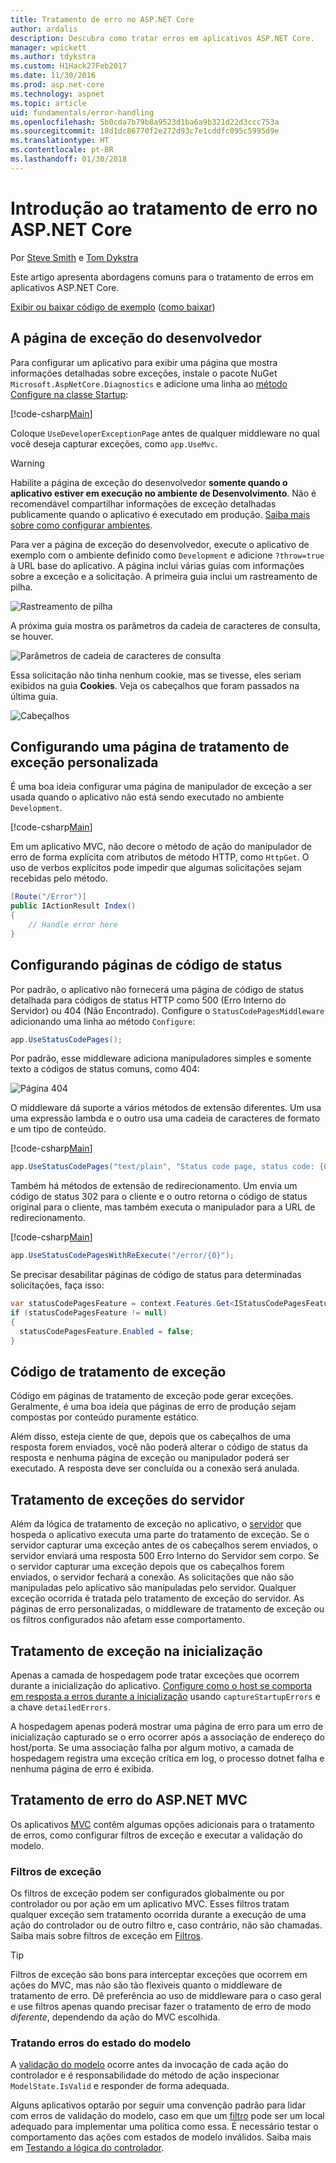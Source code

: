```yaml
---
title: Tratamento de erro no ASP.NET Core
author: ardalis
description: Descubra como tratar erros em aplicativos ASP.NET Core.
manager: wpickett
ms.author: tdykstra
ms.custom: H1Hack27Feb2017
ms.date: 11/30/2016
ms.prod: asp.net-core
ms.technology: aspnet
ms.topic: article
uid: fundamentals/error-handling
ms.openlocfilehash: 5b0cda7b79b8a9523d1ba6a9b321d22d3ccc753a
ms.sourcegitcommit: 18d1dc86770f2e272d93c7e1cddfc095c5995d9e
ms.translationtype: HT
ms.contentlocale: pt-BR
ms.lasthandoff: 01/30/2018
---
```

# <a name="introduction-to-error-handling-in-aspnet-core"></a>Introdução ao tratamento de erro no ASP.NET Core

Por [Steve Smith](https://ardalis.com/) e [Tom Dykstra](https://github.com/tdykstra/)

Este artigo apresenta abordagens comuns para o tratamento de erros em aplicativos ASP.NET Core.

[Exibir ou baixar código de exemplo](https://github.com/aspnet/Docs/tree/master/aspnetcore/fundamentals/error-handling/sample) ([como baixar](xref:tutorials/index#how-to-download-a-sample))

## <a name="the-developer-exception-page"></a>A página de exceção do desenvolvedor

Para configurar um aplicativo para exibir uma página que mostra informações detalhadas sobre exceções, instale o pacote NuGet `Microsoft.AspNetCore.Diagnostics` e adicione uma linha ao [método Configure na classe Startup](startup.md):

[!code-csharp[Main](error-handling/sample/Startup.cs?name=snippet_DevExceptionPage&highlight=7)]

Coloque `UseDeveloperExceptionPage` antes de qualquer middleware no qual você deseja capturar exceções, como `app.UseMvc`.

>[!WARNING]
> Habilite a página de exceção do desenvolvedor **somente quando o aplicativo estiver em execução no ambiente de Desenvolvimento**. Não é recomendável compartilhar informações de exceção detalhadas publicamente quando o aplicativo é executado em produção. [Saiba mais sobre como configurar ambientes](environments.md).

Para ver a página de exceção do desenvolvedor, execute o aplicativo de exemplo com o ambiente definido como `Development` e adicione `?throw=true` à URL base do aplicativo. A página inclui várias guias com informações sobre a exceção e a solicitação. A primeira guia inclui um rastreamento de pilha. 

![Rastreamento de pilha](error-handling/_static/developer-exception-page.png)

A próxima guia mostra os parâmetros da cadeia de caracteres de consulta, se houver.

![Parâmetros de cadeia de caracteres de consulta](error-handling/_static/developer-exception-page-query.png)

Essa solicitação não tinha nenhum cookie, mas se tivesse, eles seriam exibidos na guia **Cookies**. Veja os cabeçalhos que foram passados na última guia.

![Cabeçalhos](error-handling/_static/developer-exception-page-headers.png)

## <a name="configuring-a-custom-exception-handling-page"></a>Configurando uma página de tratamento de exceção personalizada

É uma boa ideia configurar uma página de manipulador de exceção a ser usada quando o aplicativo não está sendo executado no ambiente `Development`.

[!code-csharp[Main](error-handling/sample/Startup.cs?name=snippet_DevExceptionPage&highlight=11)]

Em um aplicativo MVC, não decore o método de ação do manipulador de erro de forma explícita com atributos de método HTTP, como `HttpGet`. O uso de verbos explícitos pode impedir que algumas solicitações sejam recebidas pelo método.

```csharp
[Route("/Error")]
public IActionResult Index()
{
    // Handle error here
}
```

## <a name="configuring-status-code-pages"></a>Configurando páginas de código de status

Por padrão, o aplicativo não fornecerá uma página de código de status detalhada para códigos de status HTTP como 500 (Erro Interno do Servidor) ou 404 (Não Encontrado). Configure o `StatusCodePagesMiddleware` adicionando uma linha ao método `Configure`:

```csharp
app.UseStatusCodePages();
```

Por padrão, esse middleware adiciona manipuladores simples e somente texto a códigos de status comuns, como 404:

![Página 404](error-handling/_static/default-404-status-code.png)

O middleware dá suporte a vários métodos de extensão diferentes. Um usa uma expressão lambda e o outro usa uma cadeia de caracteres de formato e um tipo de conteúdo.

[!code-csharp[Main](error-handling/sample/Startup.cs?name=snippet_StatusCodePages)]

```csharp
app.UseStatusCodePages("text/plain", "Status code page, status code: {0}");
```

Também há métodos de extensão de redirecionamento. Um envia um código de status 302 para o cliente e o outro retorna o código de status original para o cliente, mas também executa o manipulador para a URL de redirecionamento.

[!code-csharp[Main](error-handling/sample/Startup.cs?name=snippet_StatusCodePagesWithRedirect)]

```csharp
app.UseStatusCodePagesWithReExecute("/error/{0}");
```

Se precisar desabilitar páginas de código de status para determinadas solicitações, faça isso:

```csharp
var statusCodePagesFeature = context.Features.Get<IStatusCodePagesFeature>();
if (statusCodePagesFeature != null)
{
  statusCodePagesFeature.Enabled = false;
}
```

## <a name="exception-handling-code"></a>Código de tratamento de exceção

Código em páginas de tratamento de exceção pode gerar exceções. Geralmente, é uma boa ideia que páginas de erro de produção sejam compostas por conteúdo puramente estático.

Além disso, esteja ciente de que, depois que os cabeçalhos de uma resposta forem enviados, você não poderá alterar o código de status da resposta e nenhuma página de exceção ou manipulador poderá ser executado. A resposta deve ser concluída ou a conexão será anulada.

## <a name="server-exception-handling"></a>Tratamento de exceções do servidor

Além da lógica de tratamento de exceção no aplicativo, o [servidor](servers/index.md) que hospeda o aplicativo executa uma parte do tratamento de exceção. Se o servidor capturar uma exceção antes de os cabeçalhos serem enviados, o servidor enviará uma resposta 500 Erro Interno do Servidor sem corpo. Se o servidor capturar uma exceção depois que os cabeçalhos forem enviados, o servidor fechará a conexão. As solicitações que não são manipuladas pelo aplicativo são manipuladas pelo servidor. Qualquer exceção ocorrida é tratada pelo tratamento de exceção do servidor. As páginas de erro personalizadas, o middleware de tratamento de exceção ou os filtros configurados não afetam esse comportamento.

## <a name="startup-exception-handling"></a>Tratamento de exceção na inicialização

Apenas a camada de hospedagem pode tratar exceções que ocorrem durante a inicialização do aplicativo. [Configure como o host se comporta em resposta a erros durante a inicialização](hosting.md#detailed-errors) usando `captureStartupErrors` e a chave `detailedErrors`.

A hospedagem apenas poderá mostrar uma página de erro para um erro de inicialização capturado se o erro ocorrer após a associação de endereço do host/porta. Se uma associação falha por algum motivo, a camada de hospedagem registra uma exceção crítica em log, o processo dotnet falha e nenhuma página de erro é exibida.

## <a name="aspnet-mvc-error-handling"></a>Tratamento de erro do ASP.NET MVC

Os aplicativos [MVC](xref:mvc/overview) contêm algumas opções adicionais para o tratamento de erros, como configurar filtros de exceção e executar a validação do modelo.

### <a name="exception-filters"></a>Filtros de exceção

Os filtros de exceção podem ser configurados globalmente ou por controlador ou por ação em um aplicativo MVC. Esses filtros tratam qualquer exceção sem tratamento ocorrida durante a execução de uma ação do controlador ou de outro filtro e, caso contrário, não são chamadas. Saiba mais sobre filtros de exceção em [Filtros](../mvc/controllers/filters.md).

>[!TIP]
> Filtros de exceção são bons para interceptar exceções que ocorrem em ações do MVC, mas não são tão flexíveis quanto o middleware de tratamento de erro. Dê preferência ao uso de middleware para o caso geral e use filtros apenas quando precisar fazer o tratamento de erro de modo *diferente*, dependendo da ação do MVC escolhida.

### <a name="handling-model-state-errors"></a>Tratando erros do estado do modelo

A [validação do modelo](../mvc/models/validation.md) ocorre antes da invocação de cada ação do controlador e é responsabilidade do método de ação inspecionar `ModelState.IsValid` e responder de forma adequada.

Alguns aplicativos optarão por seguir uma convenção padrão para lidar com erros de validação do modelo, caso em que um [filtro](../mvc/controllers/filters.md) pode ser um local adequado para implementar uma política como essa. É necessário testar o comportamento das ações com estados de modelo inválidos. Saiba mais em [Testando a lógica do controlador](../mvc/controllers/testing.md).




